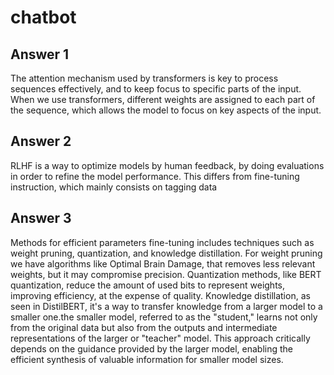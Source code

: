 # chatbot
## Answer 1
The attention mechanism used by transformers is key to process sequences effectively, and to keep focus to specific parts of the input. When we use transformers, different weights are assigned to each part of the sequence, which allows the model to focus on key aspects of the input.
## Answer 2
RLHF is a way to optimize models by human feedback, by doing evaluations in order to refine the model performance. This differs from fine-tuning instruction, which mainly consists on tagging data
## Answer 3
Methods for efficient parameters fine-tuning includes techniques such as weight pruning, quantization, and knowledge distillation.
For weight pruning we have algorithms like Optimal Brain Damage, that removes less relevant weights, but it may compromise precision. 
Quantization methods, like BERT quantization, reduce the amount of used bits to represent weights, improving efficiency, at the expense of quality. 
Knowledge distillation, as seen in DistilBERT, it's a way to transfer knowledge from a larger model to a smaller one.the smaller model, referred to as the "student," learns not only from the original data but also from the outputs and intermediate representations of the larger or "teacher" model. This approach critically depends on the guidance provided by the larger model, enabling the efficient synthesis of valuable information for smaller model sizes.
